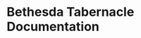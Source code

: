 <!-- TITLE: Home -->
<!-- SUBTITLE: A quick summary of Home -->

# Bethesda Tabernacle Documentation